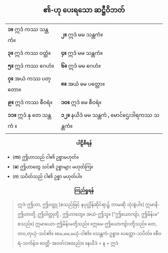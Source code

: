 ## <center>၏-ဟု ပေးရသော ဆဋ္ဌီဝိဘတ်</center>

|  |  |
| - | - |
|**၁။** ဣဒံ ကဿ သန္တကံ။| **၂။** ဣဒံ မမ သန္တကံ။|
|**၃။** ဣဒံ ကဿ ဝတ္ထံ။| **၄။** ဣဒံ မမ သန္တကံ။ |
|**၅။** ဣဒံ ကဿ ဂေဟံ။| **၆။** ဣဒံ မမ ဂေဟံ။|
|**၇။** အယံ ကဿ ပတ္တော။| **၈။** အယံ မေ ပတ္တော။|
|**၉။** ဣဒံ ကဿ စီဝရံ။ |**၁၀။** ဣဒံ မေ စီဝရံ။ |
|**၁၁။** ဣဒံ နု တေ သန္တကံ ။|**၁၂။** နယိဒံ မမ သန္တကံ **,**  မောင်ဌေးဒါရကဿ သန္တကံ။

**<center>ပါဠီစီရန်</center>**
- (**က**) ဤဟာသည် ငါ၏ ဥစ္စာမဟုတ်။ 
- (**ခ**) ဤဟာတွေ သင်၏ ဥစ္စာများ မဟုတ်ကြ။
- (**ဂ**) သပိတ်သည် ငါ၏ ဥစ္စာ မဟုတ်ပါ။

**<center>ကြည်ရှုရန်</center>**
>ဣဒံ-ဤဟာ, ဤဝတ္ထု [စသည်ဖြင့် နပုလ္လိန်ဆိုင်ရာ၌ ဘာမဆို သုံးစွဲပါ။] ဣမာနိ-ဤဟာတို့ ,ဤဝါတ္ထုတို့ , ဤဟာတွေ။
အယံ-ဤသူ။ [“ဤယောကျ်ာ, ဤမိန်းမ” စသည်။]
ဣမာယော-ဤမိန်းမတို့သည်။  ။ဣမေ-ဤယောကျ်ားတို့သည်။ တေ, တဝ,တုယှံ-သင်၏။ ။မေ,မမ,မယှံ-ငါ၏။ ။သန္တကံ-ဥစ္စာ။ ။ပတ္တော-သပိတ်။ ။စီဝရံ-သင်္ကန်း။ ။ဝတ္ထိ-အဝတ်(အထည်)။ ။နယိဒံ = န + ဣဒံ
